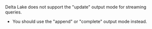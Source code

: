 Delta Lake does not support the "update" output mode for streaming queries. 
- You should use the "append" or "complete" output mode instead.
